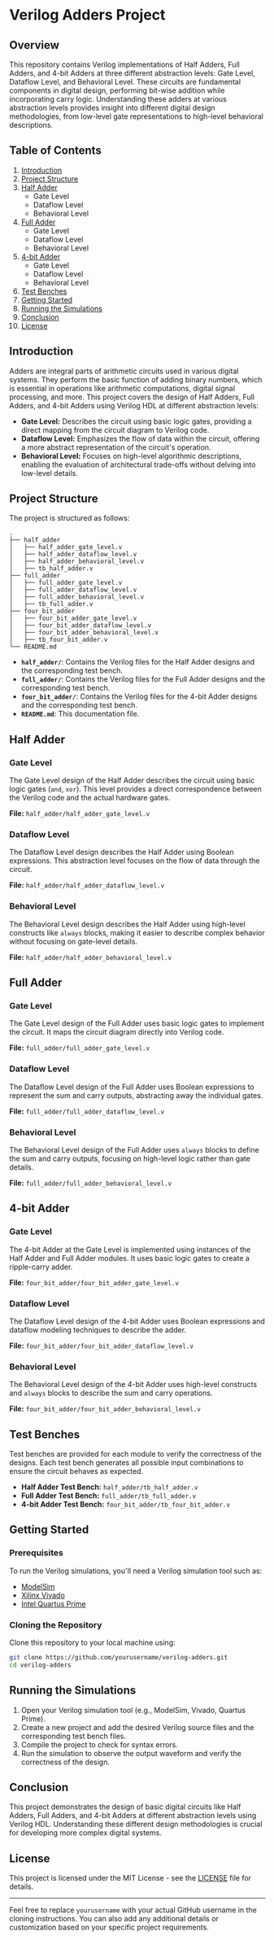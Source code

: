 # Verilog Adders Project

## Overview

This repository contains Verilog implementations of Half Adders, Full Adders, and 4-bit Adders at three different abstraction levels: Gate Level, Dataflow Level, and Behavioral Level. These circuits are fundamental components in digital design, performing bit-wise addition while incorporating carry logic. Understanding these adders at various abstraction levels provides insight into different digital design methodologies, from low-level gate representations to high-level behavioral descriptions.

## Table of Contents

1. [Introduction](#introduction)
2. [Project Structure](#project-structure)
3. [Half Adder](#half-adder)
   - Gate Level
   - Dataflow Level
   - Behavioral Level
4. [Full Adder](#full-adder)
   - Gate Level
   - Dataflow Level
   - Behavioral Level
5. [4-bit Adder](#4-bit-adder)
   - Gate Level
   - Dataflow Level
   - Behavioral Level
6. [Test Benches](#test-benches)
7. [Getting Started](#getting-started)
8. [Running the Simulations](#running-the-simulations)
9. [Conclusion](#conclusion)
10. [License](#license)

## Introduction

Adders are integral parts of arithmetic circuits used in various digital systems. They perform the basic function of adding binary numbers, which is essential in operations like arithmetic computations, digital signal processing, and more. This project covers the design of Half Adders, Full Adders, and 4-bit Adders using Verilog HDL at different abstraction levels:

- **Gate Level:** Describes the circuit using basic logic gates, providing a direct mapping from the circuit diagram to Verilog code.
- **Dataflow Level:** Emphasizes the flow of data within the circuit, offering a more abstract representation of the circuit's operation.
- **Behavioral Level:** Focuses on high-level algorithmic descriptions, enabling the evaluation of architectural trade-offs without delving into low-level details.

## Project Structure

The project is structured as follows:

```
.
├── half_adder
│   ├── half_adder_gate_level.v
│   ├── half_adder_dataflow_level.v
│   ├── half_adder_behavioral_level.v
│   ├── tb_half_adder.v
├── full_adder
│   ├── full_adder_gate_level.v
│   ├── full_adder_dataflow_level.v
│   ├── full_adder_behavioral_level.v
│   ├── tb_full_adder.v
├── four_bit_adder
│   ├── four_bit_adder_gate_level.v
│   ├── four_bit_adder_dataflow_level.v
│   ├── four_bit_adder_behavioral_level.v
│   ├── tb_four_bit_adder.v
└── README.md
```

- **`half_adder/`**: Contains the Verilog files for the Half Adder designs and the corresponding test bench.
- **`full_adder/`**: Contains the Verilog files for the Full Adder designs and the corresponding test bench.
- **`four_bit_adder/`**: Contains the Verilog files for the 4-bit Adder designs and the corresponding test bench.
- **`README.md`**: This documentation file.

## Half Adder

### Gate Level

The Gate Level design of the Half Adder describes the circuit using basic logic gates (`and`, `xor`). This level provides a direct correspondence between the Verilog code and the actual hardware gates.

**File:** `half_adder/half_adder_gate_level.v`

### Dataflow Level

The Dataflow Level design describes the Half Adder using Boolean expressions. This abstraction level focuses on the flow of data through the circuit.

**File:** `half_adder/half_adder_dataflow_level.v`

### Behavioral Level

The Behavioral Level design describes the Half Adder using high-level constructs like `always` blocks, making it easier to describe complex behavior without focusing on gate-level details.

**File:** `half_adder/half_adder_behavioral_level.v`

## Full Adder

### Gate Level

The Gate Level design of the Full Adder uses basic logic gates to implement the circuit. It maps the circuit diagram directly into Verilog code.

**File:** `full_adder/full_adder_gate_level.v`

### Dataflow Level

The Dataflow Level design of the Full Adder uses Boolean expressions to represent the sum and carry outputs, abstracting away the individual gates.

**File:** `full_adder/full_adder_dataflow_level.v`

### Behavioral Level

The Behavioral Level design of the Full Adder uses `always` blocks to define the sum and carry outputs, focusing on high-level logic rather than gate details.

**File:** `full_adder/full_adder_behavioral_level.v`

## 4-bit Adder

### Gate Level

The 4-bit Adder at the Gate Level is implemented using instances of the Half Adder and Full Adder modules. It uses basic logic gates to create a ripple-carry adder.

**File:** `four_bit_adder/four_bit_adder_gate_level.v`

### Dataflow Level

The Dataflow Level design of the 4-bit Adder uses Boolean expressions and dataflow modeling techniques to describe the adder.

**File:** `four_bit_adder/four_bit_adder_dataflow_level.v`

### Behavioral Level

The Behavioral Level design of the 4-bit Adder uses high-level constructs and `always` blocks to describe the sum and carry operations.

**File:** `four_bit_adder/four_bit_adder_behavioral_level.v`

## Test Benches

Test benches are provided for each module to verify the correctness of the designs. Each test bench generates all possible input combinations to ensure the circuit behaves as expected.

- **Half Adder Test Bench:** `half_adder/tb_half_adder.v`
- **Full Adder Test Bench:** `full_adder/tb_full_adder.v`
- **4-bit Adder Test Bench:** `four_bit_adder/tb_four_bit_adder.v`

## Getting Started

### Prerequisites

To run the Verilog simulations, you'll need a Verilog simulation tool such as:

- [ModelSim](https://www.mentor.com/company/higher_ed/modelsim-student-edition)
- [Xilinx Vivado](https://www.xilinx.com/products/design-tools/vivado.html)
- [Intel Quartus Prime](https://www.intel.com/content/www/us/en/software/programmable/quartus-prime/overview.html)

### Cloning the Repository

Clone this repository to your local machine using:

```bash
git clone https://github.com/yourusername/verilog-adders.git
cd verilog-adders
```

## Running the Simulations

1. Open your Verilog simulation tool (e.g., ModelSim, Vivado, Quartus Prime).
2. Create a new project and add the desired Verilog source files and the corresponding test bench files.
3. Compile the project to check for syntax errors.
4. Run the simulation to observe the output waveform and verify the correctness of the design.

## Conclusion

This project demonstrates the design of basic digital circuits like Half Adders, Full Adders, and 4-bit Adders at different abstraction levels using Verilog HDL. Understanding these different design methodologies is crucial for developing more complex digital systems.

## License

This project is licensed under the MIT License - see the [LICENSE](LICENSE) file for details.

---

Feel free to replace `yourusername` with your actual GitHub username in the cloning instructions. You can also add any additional details or customization based on your specific project requirements.
